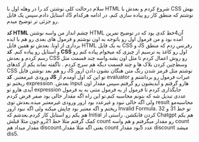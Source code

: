 سلام
درحالت کلی نوشتن کد را در وهله اول با HTML شروع کردم و بعدش با CSS بهش استایل دادم.سپس یک فایل JS نوشتم که منطق کار رو پیاده سازی کنم.
در ادامه هرکدام رو جزئی تر توضیح میدم.

**کد HTML**
چشم انداز من واسه نوشتن HTML آن4خط کدی بود که در توضیح تمرین آمده بود و من فرمول اول رو باتوجه به اون نوشتم و فرمول های بعدی رو هم با ایده برداری از اونا.
بعدش تو همین فایل HTML به یک فایل CSS و JS رفرنس زدم که منطق و استایل رو پیاده کنم.
**کد CSS**
اول رو کاغذ یه ترسیم از چیزی که میخوام پیاده کنم رو رسم کردم و بعدش CSS رو روش اعمال کردم تا مثل اون بشه.واسه چند قسمت مثل وسط‌چین کردن بلاک ها و چند قسمت دیگه هم سرچ کردم . ناگفته نماند یکم از کدهای CSS رو هم بعد نوشتن فایل JS نوشتم مثل قرمز شدن رنگ متن هنگان نشون دادن ارور ورودی غیرمعتبر.
**کد JS**
تو این کد اول اومدم از evaluator عبرات فرمول رو برداشتم و ریختم تو expression .بعدش input هارو گرفتم و آیدیشون رو گرفتم.سپس مقدار اون آیدی هارو تو expression جایگذاری کردم تا فرمول از یه فرمول متنی به یه فرمول عددی تبدیل شه که بتونم محاسبه کنم.تو این راه اگه مقدار خالی بود صفر فرض کردم ولی اگه خالی نبود و غیرعدد بود ارور ورودی غیرمعتبر میده.بعدش توی result محاسبه‌مو ریختم و اگه معتبر بود چاپش میکنه ولی اگه نبود ارور Invalid Formula. تو خط 31 و 32 هم یکم رو استایل کار کردم.بعدشم که Initial  کردن فانکشن.
راستی از Chatgpt هم یکم کمک گرفتم مثلا خط 21رو.چون مثلا قبلش count رو مقدار میگرفتم و هم واسه count مقدار میداد هم discount.یعنی اگه مثلا مقدار count عدد 5بود مقدار discount میشد dis5.
